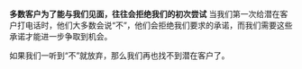 **多数客户为了能与我们见面，往往会拒绝我们的初次尝试**
当我们第一次给潜在客户打电话时，他们大多数会说“不”，他们会拒绝我们要求的承诺，而我们需要这些承诺才能进一步争取到机会。

如果我们一听到“不”就放弃，那么我们再也找不到潜在客户了。

